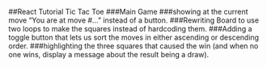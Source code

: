 ##React Tutorial Tic Tac Toe
###Main Game
###showing at the current move “You are at move #…” instead of a button.
###Rewriting Board to use two loops to make the squares instead of hardcoding them.
###Adding a toggle button that lets us sort the moves in either ascending or descending order.
###highlighting the three squares that caused the win (and when no one wins, display a message about the result being a draw).
